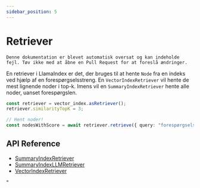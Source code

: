 ```yaml
---
sidebar_position: 5
---
```


# Retriever

`Denne dokumentation er blevet automatisk oversat og kan indeholde fejl. Tøv ikke med at åbne en Pull Request for at foreslå ændringer.`

En retriever i LlamaIndex er det, der bruges til at hente `Node` fra en indeks ved hjælp af en forespørgselsstreng. En `VectorIndexRetriever` vil hente de mest lignende noder i top-k. Imens vil en `SummaryIndexRetriever` hente alle noder, uanset forespørgslen.

```typescript
const retriever = vector_index.asRetriever();
retriever.similarityTopK = 3;

// Hent noder!
const nodesWithScore = await retriever.retrieve({ query: "forespørgselsstreng" });
```

## API Reference

- [SummaryIndexRetriever](../../api/classes/SummaryIndexRetriever.md)
- [SummaryIndexLLMRetriever](../../api/classes/SummaryIndexLLMRetriever.md)
- [VectorIndexRetriever](../../api/classes/VectorIndexRetriever.md)

"
